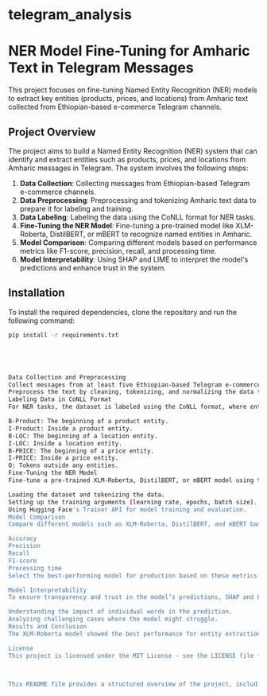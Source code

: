 # telegram_analysis

# NER Model Fine-Tuning for Amharic Text in Telegram Messages

This project focuses on fine-tuning Named Entity Recognition (NER) models to extract key entities (products, prices, and locations) from Amharic text collected from Ethiopian-based e-commerce Telegram channels.

## Project Overview

The project aims to build a Named Entity Recognition (NER) system that can identify and extract entities such as products, prices, and locations from Amharic messages in Telegram. The system involves the following steps:

1. **Data Collection**: Collecting messages from Ethiopian-based Telegram e-commerce channels.
2. **Data Preprocessing**: Preprocessing and tokenizing Amharic text data to prepare it for labeling and training.
3. **Data Labeling**: Labeling the data using the CoNLL format for NER tasks.
4. **Fine-Tuning the NER Model**: Fine-tuning a pre-trained model like XLM-Roberta, DistilBERT, or mBERT to recognize named entities in Amharic.
5. **Model Comparison**: Comparing different models based on performance metrics like F1-score, precision, recall, and processing time.
6. **Model Interpretability**: Using SHAP and LIME to interpret the model's predictions and enhance trust in the system.

## Installation

To install the required dependencies, clone the repository and run the following command:

```bash
pip install -r requirements.txt





Data Collection and Preprocessing
Collect messages from at least five Ethiopian-based Telegram e-commerce channels.
Preprocess the text by cleaning, tokenizing, and normalizing the data to prepare it for further labeling.
Labeling Data in CoNLL Format
For NER tasks, the dataset is labeled using the CoNLL format, where entities are identified and labeled as:

B-Product: The beginning of a product entity.
I-Product: Inside a product entity.
B-LOC: The beginning of a location entity.
I-LOC: Inside a location entity.
B-PRICE: The beginning of a price entity.
I-PRICE: Inside a price entity.
O: Tokens outside any entities.
Fine-Tuning the NER Model
Fine-tune a pre-trained XLM-Roberta, DistilBERT, or mBERT model using the labeled dataset in CoNLL format. The fine-tuning process involves:

Loading the dataset and tokenizing the data.
Setting up the training arguments (learning rate, epochs, batch size).
Using Hugging Face's Trainer API for model training and evaluation.
Model Comparison
Compare different models such as XLM-Roberta, DistilBERT, and mBERT based on the following metrics:

Accuracy
Precision
Recall
F1-score
Processing time
Select the best-performing model for production based on these metrics.

Model Interpretability
To ensure transparency and trust in the model’s predictions, SHAP and LIME are used to explain how the model identifies entities. These tools help in:

Understanding the impact of individual words in the prediction.
Analyzing challenging cases where the model might struggle.
Results and Conclusion
The XLM-Roberta model showed the best performance for entity extraction. Using SHAP and LIME helped improve interpretability and build trust in the predictions.

License
This project is licensed under the MIT License - see the LICENSE file for details.



This README file provides a structured overview of the project, including installation instructions, task breakdown, and explanations of how to use and modify the system.






